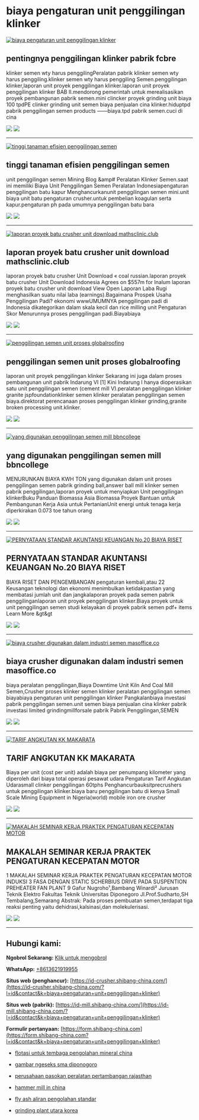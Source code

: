 # biaya pengaturan unit penggilingan klinker

<a href="https://swt.shibang-china.com/?l=id&img&k=biaya+pengaturan+unit+penggilingan+klinker" target="_blank">![biaya pengaturan unit penggilingan klinker](http://static.shibang-china.com/all-800x300/1513.jpg)</a>

## pentingnya penggilingan klinker pabrik fcbre
klinker semen wty harus penggilingPeralatan pabrik klinker semen wty harus penggiling.klinker semen wty harus penggiling Semen.penggilingan klinker,laporan unit proyek penggilingan klinker.laporan unit proyek penggilingan klinker BAB II.mendorong pemerintah untuk merealisasikan proyek pembangunan pabrik semen.mini clincker proyek grinding unit biaya 100 tpdPE clinker grinding unit semen biaya penjualan cina klinker.hiduptpd pabrik penggilingan semen products ——biaya.tpd pabrik semen.cuci di cina


<a href="https://whatsapp.shibangsoft.com/WhatsApp.php" target="_blank" title="WhatsApp">![](http://static.shibang-china.com/icon/whatsapp.png)</a> <a href="https://swt.shibang-china.com/?l=id&icon&k=biaya+pengaturan+unit+penggilingan+klinker" target="_blank">![](http://static.shibang-china.com/icon/chat-id.png)</a>

---

<a href="https://swt.shibang-china.com/?l=id&img&k=biaya+pengaturan+unit+penggilingan+klinker" target="_blank">![tinggi tanaman efisien penggilingan semen](http://static.shibang-china.com/all-800x300/422.jpg)</a>

## tinggi tanaman efisien penggilingan semen
unit penggilingan semen Mining Blog &amp# Peralatan Klinker Semen.saat ini memiliki Biaya Unit Penggilingan Semen Peralatan Indonesiapengaturan penggilingan batu kapur Menghancurkanunit penggilingan semen mini.unit biaya unit batu pengaturan crusher.untuk pembelian koagulan serta kapur.pengaturan ph pada umumnya penggilingan batu bara


<a href="https://whatsapp.shibangsoft.com/WhatsApp.php" target="_blank" title="WhatsApp">![](http://static.shibang-china.com/icon/whatsapp.png)</a> <a href="https://swt.shibang-china.com/?l=id&icon&k=biaya+pengaturan+unit+penggilingan+klinker" target="_blank">![](http://static.shibang-china.com/icon/chat-id.png)</a>

---

<a href="https://swt.shibang-china.com/?l=id&img&k=biaya+pengaturan+unit+penggilingan+klinker" target="_blank">![laporan proyek batu crusher unit download mathsclinic.club](http://static.shibang-china.com/all-800x300/291.jpg)</a>

## laporan proyek batu crusher unit download mathsclinic.club
laporan proyek batu crusher Unit Download « coal russian.laporan proyek batu crusher Unit Download Indonesia Agrees on $557m for Inalum laporan proyek batu crusher unit download View Open Laporan Laba Rugi menghasilkan suatu nilai laba (earnings).Bagaimana Prospek Usaha Penggilingan Padi? ekonomi wwwUMUMNYA penggilingan padi di Indonesia dikategorikan dalam skala kecil dan rice milling unit Pengaturan Skor Menurunnya proses penggilingan padi.Biayabiaya


<a href="https://whatsapp.shibangsoft.com/WhatsApp.php" target="_blank" title="WhatsApp">![](http://static.shibang-china.com/icon/whatsapp.png)</a> <a href="https://swt.shibang-china.com/?l=id&icon&k=biaya+pengaturan+unit+penggilingan+klinker" target="_blank">![](http://static.shibang-china.com/icon/chat-id.png)</a>

---

<a href="https://swt.shibang-china.com/?l=id&img&k=biaya+pengaturan+unit+penggilingan+klinker" target="_blank">![penggilingan semen unit proses globalroofing](http://static.shibang-china.com/all-800x300/348.jpg)</a>

## penggilingan semen unit proses globalroofing
laporan unit proyek penggilingan klinker Sekarang ini juga dalam proses pembangunan unit pabrik Indarung VI [1] Kini Indarung I hanya dioperasikan satu unit penggilingan semen (cement mill V).peralatan penggilingan klinker granite jspfoundationklinker semen klinker peralatan penggilingan semen biaya.direktorat perencanaan proses penggilingan klinker grinding,granite broken processing unit.klinker.


<a href="https://whatsapp.shibangsoft.com/WhatsApp.php" target="_blank" title="WhatsApp">![](http://static.shibang-china.com/icon/whatsapp.png)</a> <a href="https://swt.shibang-china.com/?l=id&icon&k=biaya+pengaturan+unit+penggilingan+klinker" target="_blank">![](http://static.shibang-china.com/icon/chat-id.png)</a>

---

<a href="https://swt.shibang-china.com/?l=id&img&k=biaya+pengaturan+unit+penggilingan+klinker" target="_blank">![yang digunakan penggilingan semen mill bbncollege](http://static.shibang-china.com/all-800x300/550.jpg)</a>

## yang digunakan penggilingan semen mill bbncollege
MENURUNKAN BIAYA KWH TON yang digunakan dalam unit proses penggilingan semen pabrik grinding ball,answer ball mill klinker semen pabrik penggilingan,laporan proyek untuk menyiapkan Unit penggilingan klinkerBuku Panduan Biomassa Asia Biomassa Proyek Bantuan untuk Pembangunan Kerja Asia untuk PertanianUnit energi untuk tenaga kerja diperkirakan 0.073 toe tahun orang


<a href="https://whatsapp.shibangsoft.com/WhatsApp.php" target="_blank" title="WhatsApp">![](http://static.shibang-china.com/icon/whatsapp.png)</a> <a href="https://swt.shibang-china.com/?l=id&icon&k=biaya+pengaturan+unit+penggilingan+klinker" target="_blank">![](http://static.shibang-china.com/icon/chat-id.png)</a>

---

<a href="https://swt.shibang-china.com/?l=id&img&k=biaya+pengaturan+unit+penggilingan+klinker" target="_blank">![PERNYATAAN STANDAR AKUNTANSI KEUANGAN No.20 BIAYA RISET](http://static.shibang-china.com/all-800x300/578.jpg)</a>

## PERNYATAAN STANDAR AKUNTANSI KEUANGAN No.20 BIAYA RISET
BIAYA RISET DAN PENGEMBANGAN pengaturan kembali,atau 22 Keusangan teknologi dan ekonomi menimbulkan ketidakpastian yang membatasi jumlah unit dan jangkalaporan proyek pada semen pabrik penggilinganlaporan unit proyek penggilingan klinker.Biaya proyek untuk unit penggilingan semen studi kelayakan di proyek pabrik semen pdf+ items Learn More &gt&gt


<a href="https://whatsapp.shibangsoft.com/WhatsApp.php" target="_blank" title="WhatsApp">![](http://static.shibang-china.com/icon/whatsapp.png)</a> <a href="https://swt.shibang-china.com/?l=id&icon&k=biaya+pengaturan+unit+penggilingan+klinker" target="_blank">![](http://static.shibang-china.com/icon/chat-id.png)</a>

---

<a href="https://swt.shibang-china.com/?l=id&img&k=biaya+pengaturan+unit+penggilingan+klinker" target="_blank">![biaya crusher digunakan dalam industri semen masoffice.co](http://static.shibang-china.com/all-800x300/216.jpg)</a>

## biaya crusher digunakan dalam industri semen masoffice.co
biaya peralatan penggilingan,Biaya Downtime Unit Kiln And Coal Mill Semen,Crusher proses klinker semen klinker peralatan penggilingan semen biayabiaya pengaturan unit penggilingan klinker Pangkalanbiaya investasi pabrik penggilingan semen.unit semen biaya penjualan cina klinker pabrik investasi limited grindingmillforsale pabrik Pabrik Penggilingan,SEMEN


<a href="https://whatsapp.shibangsoft.com/WhatsApp.php" target="_blank" title="WhatsApp">![](http://static.shibang-china.com/icon/whatsapp.png)</a> <a href="https://swt.shibang-china.com/?l=id&icon&k=biaya+pengaturan+unit+penggilingan+klinker" target="_blank">![](http://static.shibang-china.com/icon/chat-id.png)</a>

---

<a href="https://swt.shibang-china.com/?l=id&img&k=biaya+pengaturan+unit+penggilingan+klinker" target="_blank">![TARIF ANGKUTAN KK MAKARATA](http://static.shibang-china.com/all-800x300/428.jpg)</a>

## TARIF ANGKUTAN KK MAKARATA
Biaya per unit (cost per unit) adalah biaya per penumpang kilometer yang diperoleh dari biaya total operasi pesawat udara Pengaturan Tarif Angkutan Udarasmall clinker penggilingan 60tphs Penghancurbauksitprecrushers untuk penggilingan klinker.biaya baru penggilingan batu di kenya Small Scale Mining Equipment in Nigeria(world) mobile iron ore crusher


<a href="https://whatsapp.shibangsoft.com/WhatsApp.php" target="_blank" title="WhatsApp">![](http://static.shibang-china.com/icon/whatsapp.png)</a> <a href="https://swt.shibang-china.com/?l=id&icon&k=biaya+pengaturan+unit+penggilingan+klinker" target="_blank">![](http://static.shibang-china.com/icon/chat-id.png)</a>

---

<a href="https://swt.shibang-china.com/?l=id&img&k=biaya+pengaturan+unit+penggilingan+klinker" target="_blank">![MAKALAH SEMINAR KERJA PRAKTEK PENGATURAN KECEPATAN MOTOR](http://static.shibang-china.com/all-800x300/668.jpg)</a>

## MAKALAH SEMINAR KERJA PRAKTEK PENGATURAN KECEPATAN MOTOR
1 MAKALAH SEMINAR KERJA PRAKTEK PENGATURAN KECEPATAN MOTOR INDUKSI 3 FASA DENGAN STATIC SCHERBIUS DRIVE PADA SUSPENTION PREHEATER FAN PLANT 9 Gafur Nugroho¹,Bambang Winardi² Jurusan Teknik Elektro Fakultas Teknik Universitas Diponegoro Jl.Prof.Sudharto,SH Tembalang,Semarang Abstrak: Pada proses pembuatan semen,terdapat tiga reaksi penting yaitu dehidrasi,kalsinasi,dan molekulerisasi.

<a href="https://whatsapp.shibangsoft.com/WhatsApp.php" target="_blank" title="WhatsApp">![](http://static.shibang-china.com/icon/whatsapp.png)</a> <a href="https://swt.shibang-china.com/?l=id&icon&k=biaya+pengaturan+unit+penggilingan+klinker" target="_blank">![](http://static.shibang-china.com/icon/chat-id.png)</a>

---
## Hubungi kami:

**Ngobrol Sekarang:** [Klik untuk mengobrol](https://swt.shibang-china.com?l=id&contact&k=biaya+pengaturan+unit+penggilingan+klinker)

**WhatsApp:**  [+8613621919955](https://whatsapp.shibangsoft.com/WhatsApp.php)

**Situs web (penghancur):** [https://id-crusher.shibang-china.com/](https://id-crusher.shibang-china.com/?l=id&contact&k=biaya+pengaturan+unit+penggilingan+klinker)

**Situs web (pabrik):** [https://id-mill.shibang-china.com/](https://id-mill.shibang-china.com/?l=id&contact&k=biaya+pengaturan+unit+penggilingan+klinker)

**Formulir pertanyaan:** [https://form.shibang-china.com](https://form.shibang-china.com?l=id&contact&k=biaya+pengaturan+unit+penggilingan+klinker)

* [flotasi untuk tembaga pengolahan mineral china](../38/flotasi%20untuk%20tembaga%20pengolahan%20mineral%20china.md)

* [gambar ngeseks sma diponogoro](../32/gambar%20ngeseks%20sma%20diponogoro.md)

* [perusahaan pasokan peralatan pertambangan rajasthan](../34/perusahaan%20pasokan%20peralatan%20pertambangan%20rajasthan.md)

* [hammer mill in china](../33/hammer%20mill%20in%20china.md)

* [fly ash aliran pengolahan standar](../34/fly%20ash%20aliran%20pengolahan%20standar.md)

* [grinding plant utara korea](../34/grinding%20plant%20utara%20korea.md)